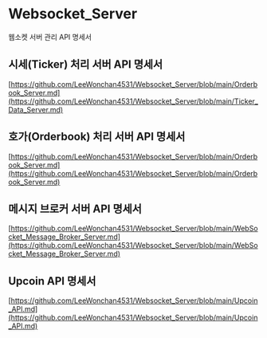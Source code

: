 # Websocket_Server
웹소켓 서버 관리 API 명세서

## 시세(Ticker) 처리 서버 API 명세서
[https://github.com/LeeWonchan4531/Websocket_Server/blob/main/Orderbook_Server.md](https://github.com/LeeWonchan4531/Websocket_Server/blob/main/Ticker_Data_Server.md)

## 호가(Orderbook) 처리 서버 API 명세서
[https://github.com/LeeWonchan4531/Websocket_Server/blob/main/Orderbook_Server.md](https://github.com/LeeWonchan4531/Websocket_Server/blob/main/Orderbook_Server.md)

## 메시지 브로커 서버 API 명세서
[https://github.com/LeeWonchan4531/Websocket_Server/blob/main/WebSocket_Message_Broker_Server.md](https://github.com/LeeWonchan4531/Websocket_Server/blob/main/WebSocket_Message_Broker_Server.md)

## Upcoin API 명세서
[https://github.com/LeeWonchan4531/Websocket_Server/blob/main/Upcoin_API.md](https://github.com/LeeWonchan4531/Websocket_Server/blob/main/Upcoin_API.md)
